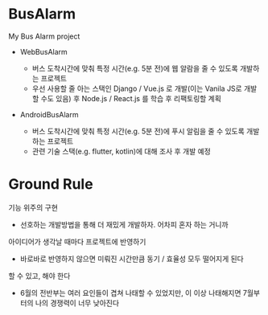 # BusAlarm
My Bus Alarm project
- WebBusAlarm 
  - 버스 도착시간에 맞춰 특정 시간(e.g. 5분 전)에 웹 알람을 줄 수 있도록 개발하는 프로젝트
  - 우선 사용할 줄 아는 스택인 Django / Vue.js 로 개발(이는 Vanila JS로 개발할 수도 있음) 후 Node.js / React.js 를 학습 후 리팩토링할 계획

- AndroidBusAlarm
  - 버스 도착시간에 맞춰 특정 시간(e.g. 5분 전)에 푸시 알림을 줄 수 있도록 개발하는 프로젝트
  - 관련 기술 스택(e.g. flutter, kotlin)에 대해 조사 후 개발 예정

# Ground Rule
기능 위주의 구현
- 선호하는 개발방법을 통해 더 재밌게 개발하자. 어차피 혼자 하는 거니까

아이디어가 생각날 때마다 프로젝트에 반영하기
- 바로바로 반영하지 않으면 미뤄진 시간만큼 동기 / 효율성 모두 떨어지게 된다

할 수 있고, 해야 한다
- 6월의 전반부는 여러 요인들이 겹쳐 나태할 수 있었지만, 이 이상 나태해지면 7월부터의 나의 경쟁력이 너무 낮아진다

